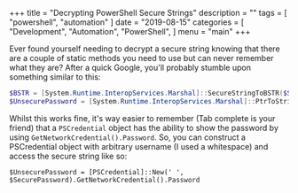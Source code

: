 +++
title = "Decrypting PowerShell Secure Strings"
description = ""
tags = [
    "powershell",
    "automation"
]
date = "2019-08-15"
categories = [
    "Development",
    "Automation",
    "PowerShell",
]
menu = "main"
+++

Ever found yourself needing to decrypt a secure string knowing that there are a couple of static methods you need to use
but can never remember what they are? After a quick Google, you'll probably stumble upon something similar to this:

```powershell
$BSTR = [System.Runtime.InteropServices.Marshal]::SecureStringToBSTR($SecurePassword)
$UnsecurePassword = [System.Runtime.InteropServices.Marshal]::PtrToStringAuto($BSTR)
```

Whilst this works fine, it's way easier to remember (Tab complete is your friend) that a `PSCredential` object has the 
ability to show the password by using `GetNetworkCredential().Password`. So, you can construct a PSCredential object
with arbitrary username (I used a whitespace) and access the secure string like so:

```
$UnsecurePassword = [PSCredential]::New(' ', $SecurePassword).GetNetworkCredential().Password
```